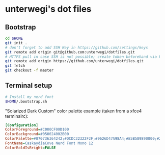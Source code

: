 # unterwegi's dot files

## Bootstrap

```bash
cd $HOME
git init .
# don't forget to add SSH Key in https://github.com/settings/keys
git remote add origin git@github.com:unterwegi/dotfiles.git
# HTTPS pull in case SSH is not possible; create token beforehand via https://github.com/settings/tokens
git remote add origin https://github.com/unterwegi/dotfiles.git
git fetch
git checkout -f master
```

## Terminal setup

```bash
# Install my nerd font
$HOME/.bootstrap.sh
```

"Solarized Dark Custom" color palette example (taken from a xfce4 terminalrc):

```ini
[Configuration]
ColorForeground=#C000CF00D100
ColorBackground=#050024002B00
ColorPalette=#070736364242;#DCDC32322F2F;#9626D47A98A4;#B5B589890000;#26268B8BD2D2;#D3D336368282;#2A2AA1A19898;#EEEEE8E8D5D5;#12424C6D5B4E;#CBCB4B4B1616;#4BB183693DC3;#B19AB40C399D;#838394949696;#6C6C7171C4C4;#9393A1A1A1A1;#FDFDF6F6E3E3
FontName=CaskaydiaCove Nerd Font Mono 12
ColorBoldIsBright=FALSE
```
